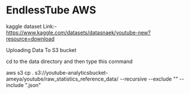 # EndlessTube AWS

kaggle dataset Link:- https://www.kaggle.com/datasets/datasnaek/youtube-new?resource=download

Uploading Data To S3 bucket

cd to the data directory and then type this command

aws s3 cp . s3://youtube-analyticsbucket-ameya/youtube/raw_statistics_reference_data/ --recursive --exclude "" --include ".json"
